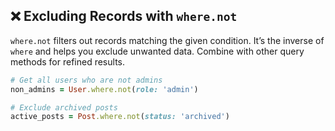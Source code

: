 ## ❌ Excluding Records with `where.not`

`where.not` filters out records matching the given condition. It’s the inverse of `where` and helps you exclude unwanted data. Combine with other query methods for refined results.

```ruby
# Get all users who are not admins
non_admins = User.where.not(role: 'admin')

# Exclude archived posts
active_posts = Post.where.not(status: 'archived')
```